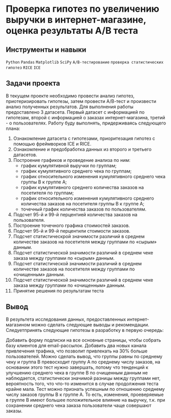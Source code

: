 # Проверка гипотез по увеличению выручки в интернет-магазине, оценка результаты A/B теста
## Инструменты и навыки
`Python` `Pandas` `Matplotlib` `SciPy` `A/B-тестирование` `проверка статистических гипотез`  `RICE` `ICE`
## Задачи проекта
В текущем проекте необходимо провести анализ гипотез, приотеризировать гипотезы, затем провести А/В-тест и произвести анализ полученных результатов. Для выполнения работы предоставлено 3 датасета. Первый датасет с информацией по гипотезам, второй с информацией о заказах интернет-магазина, третий - о пользователях. Работу буду выполнять, придерживаясь следующего плана:
1. Ознакомление датасета с гипотезами, приоритезация гипотез с помощью фреймворков ICE и RICE.
2. Ознакомление и предобработка данных из второго и третьего датасетов.
3. Построение графиков и проведение анализа по ним:
	- график кумулятивной выручки по группам;
	-  график кумулятивного среднего чека по группам;
	-  график относительного изменения кумулятивного среднего чека группы B к группе A;
	-  график кумулятивного среднего количества заказов на посетителя по группам;
	-  график относительного изменения кумулятивного среднего количества заказов на посетителя группы B к группе A;
	-  точечный график количества заказов по пользователям.
4. Подсчет 95-й и 99-й перцентией количества заказов на пользователя. 
5. Построение точечного графика стоимостей заказов. 
9. Подсчет 95-й и 99-й перцентили стоимости заказов. 
10. Подсчет статистическрой значимости различий в среднем количестве заказов на посетителя между группами по «сырым» данным. 
11. Подсчет статистической значимости различий в среднем чеке заказа между группами по «сырым» данным. 
12. Подсчет статистической значимости различий в среднем количестве заказов на посетителя между группами по «очищенным» данным. 
13. Подсчет статистической значимости различий в среднем чеке заказа между группами по «очищенным» данным.
14. Принятие решения по результатам теста 
## Вывод
В результета исследования данных, предоставленных интернет-магазином можно сделать следующие выводы и рекомендации. Следуетпринять следующие гипотезы в разработку в первую очередь:

Добавить форму подписки на все основные страницы, чтобы собрать базу клиентов для email-рассылок.
Добавить два новых канала привлечения трафика, что позволит привлекать на 30% больше пользователей.
Можно сделать вывод, что группы равны по среднему чеку и группа В превосходит группу А по среднему числу заказов, на основании этого тест нужно завершать, потому что тенденций к улучшению среднего чека в группе В по очищенным данным не наблюдается, статистически значимой разницы между группами нет, вероятность того, что что-то изменится в случае продолжения теста крайне мала. Тест можно признать успешным по отношению среднему числу заказов группы В к группе А. То есть, изменения, проеверяемые в группе В имеют большее положительное влияние на выручку, т.к. при сохранении среднего чека заказа пользователи чаще совершают заказы.
